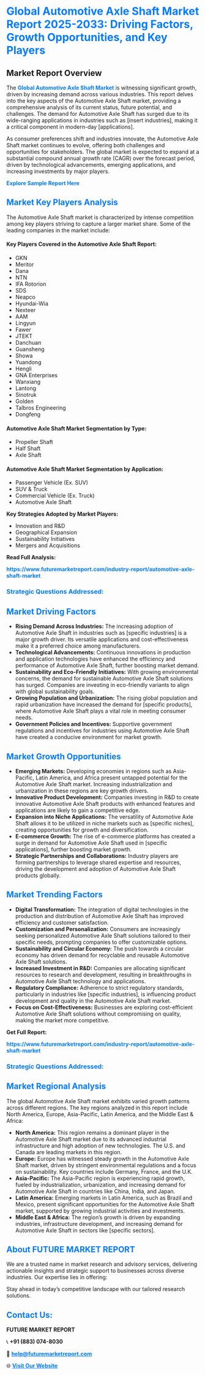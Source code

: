 <h1 style="color: #007BFF;">Global Automotive Axle Shaft Market Report 2025-2033: Driving Factors, Growth Opportunities, and Key Players</h1>

<section id="overview">
<h2>Market Report Overview</h2>
<p>The <a href="https://www.futuremarketreport.com/industry-report/automotive-axle-shaft-market" style="color: #007BFF; text-decoration: none;"><strong>Global Automotive Axle Shaft Market</strong></a> is witnessing significant growth, driven by increasing demand across various industries. This report delves into the key aspects of the Automotive Axle Shaft market, providing a comprehensive analysis of its current status, future potential, and challenges. The demand for Automotive Axle Shaft has surged due to its wide-ranging applications in industries such as [insert industries], making it a critical component in modern-day [applications].</p>
<p>As consumer preferences shift and industries innovate, the Automotive Axle Shaft market continues to evolve, offering both challenges and opportunities for stakeholders. The global market is expected to expand at a substantial compound annual growth rate (CAGR) over the forecast period, driven by technological advancements, emerging applications, and increasing investments by major players.</p>
</section>

<section id="overview">
<p><a href="https://www.futuremarketreport.com/request-sample/reportId=126580" style="color: #007BFF; text-decoration: none;"><strong>Explore Sample Report Here</strong></a></p>
</section>

<section id="key-players">
<h2 style="color: #007BFF;">Market Key Players Analysis</h2>
<p>The Automotive Axle Shaft market is characterized by intense competition among key players striving to capture a larger market share. Some of the leading companies in the market include:</p>
<h4>Key Players Covered in the Automotive Axle Shaft Report:</h4>
<ul><li>GKN</li><li>Meritor</li><li>Dana</li><li>NTN</li><li>IFA Rotorion</li><li>SDS</li><li>Neapco</li><li>Hyundai-Wia</li><li>Nexteer</li><li>AAM</li><li>Lingyun</li><li>Fawer</li><li>JTEKT</li><li>Danchuan</li><li>Guansheng</li><li>Showa</li><li>Yuandong</li><li>Hengli</li><li>GNA Enterprises</li><li>Wanxiang</li><li>Lantong</li><li>Sinotruk</li><li>Golden</li><li>Talbros Engineering</li><li>Dongfeng</li></ul>
<h4>Automotive Axle Shaft Market Segmentation by Type:</h4>
<ul><li>Propeller Shaft</li><li>Half Shaft</li><li>Axle Shaft</li></ul>

<h4>Automotive Axle Shaft Market Segmentation by Application:</h4>
<ul><li>Passenger Vehicle (Ex. SUV)</li><li>SUV &amp; Truck</li><li>Commercial Vehicle (Ex. Truck)</li><li>Automotive Axle Shaft</li></ul>
<p><strong>Key Strategies Adopted by Market Players:</strong></p>
<ul>
<li>Innovation and R&D</li>
<li>Geographical Expansion</li>
<li>Sustainability Initiatives</li>
<li>Mergers and Acquisitions</li>
</ul>
</section>

<section>
<p><strong>Read Full Analysis: </strong></p><a href="https://www.futuremarketreport.com/industry-report/automotive-axle-shaft-market" style="color: #007BFF; text-decoration: none;"><strong>https://www.futuremarketreport.com/industry-report/automotive-axle-shaft-market</strong></a>
<h3 style="color: #007BFF;">Strategic Questions Addressed:</h3>
</section>

<section id="driving-factors">
<h2 style="color: #007BFF;">Market Driving Factors</h2>
<ul>
<li><strong>Rising Demand Across Industries:</strong> The increasing adoption of Automotive Axle Shaft in industries such as [specific industries] is a major growth driver. Its versatile applications and cost-effectiveness make it a preferred choice among manufacturers.</li>
<li><strong>Technological Advancements:</strong> Continuous innovations in production and application technologies have enhanced the efficiency and performance of Automotive Axle Shaft, further boosting market demand.</li>
<li><strong>Sustainability and Eco-Friendly Initiatives:</strong> With growing environmental concerns, the demand for sustainable Automotive Axle Shaft solutions has surged. Companies are investing in eco-friendly variants to align with global sustainability goals.</li>
<li><strong>Growing Population and Urbanization:</strong> The rising global population and rapid urbanization have increased the demand for [specific products], where Automotive Axle Shaft plays a vital role in meeting consumer needs.</li>
<li><strong>Government Policies and Incentives:</strong> Supportive government regulations and incentives for industries using Automotive Axle Shaft have created a conducive environment for market growth.</li>
</ul>
</section>

<section id="growth-opportunities">
<h2 style="color: #007BFF;">Market Growth Opportunities</h2>
<ul>
<li><strong>Emerging Markets:</strong> Developing economies in regions such as Asia-Pacific, Latin America, and Africa present untapped potential for the Automotive Axle Shaft market. Increasing industrialization and urbanization in these regions are key growth drivers.</li>
<li><strong>Innovative Product Development:</strong> Companies investing in R&D to create innovative Automotive Axle Shaft products with enhanced features and applications are likely to gain a competitive edge.</li>
<li><strong>Expansion into Niche Applications:</strong> The versatility of Automotive Axle Shaft allows it to be utilized in niche markets such as [specific niches], creating opportunities for growth and diversification.</li>
<li><strong>E-commerce Growth:</strong> The rise of e-commerce platforms has created a surge in demand for Automotive Axle Shaft used in [specific applications], further boosting market growth.</li>
<li><strong>Strategic Partnerships and Collaborations:</strong> Industry players are forming partnerships to leverage shared expertise and resources, driving the development and adoption of Automotive Axle Shaft products globally.</li>
</ul>
</section>

<section id="trending-factors">
<h2 style="color: #007BFF;">Market Trending Factors</h2>
<ul>
<li><strong>Digital Transformation:</strong> The integration of digital technologies in the production and distribution of Automotive Axle Shaft has improved efficiency and customer satisfaction.</li>
<li><strong>Customization and Personalization:</strong> Consumers are increasingly seeking personalized Automotive Axle Shaft solutions tailored to their specific needs, prompting companies to offer customizable options.</li>
<li><strong>Sustainability and Circular Economy:</strong> The push towards a circular economy has driven demand for recyclable and reusable Automotive Axle Shaft solutions.</li>
<li><strong>Increased Investment in R&D:</strong> Companies are allocating significant resources to research and development, resulting in breakthroughs in Automotive Axle Shaft technology and applications.</li>
<li><strong>Regulatory Compliance:</strong> Adherence to strict regulatory standards, particularly in industries like [specific industries], is influencing product development and quality in the Automotive Axle Shaft market.</li>
<li><strong>Focus on Cost-Effectiveness:</strong> Businesses are exploring cost-efficient Automotive Axle Shaft solutions without compromising on quality, making the market more competitive.</li>
</ul>
</section>

<section>
<p><strong>Get Full Report: </strong></p><a href="https://www.futuremarketreport.com/industry-report/automotive-axle-shaft-market" style="color: #007BFF; text-decoration: none;"><strong>https://www.futuremarketreport.com/industry-report/automotive-axle-shaft-market</strong></a>
<h3 style="color: #007BFF;">Strategic Questions Addressed:</h3>
</section>


<section id="regional-analysis">
<h2 style="color: #007BFF;">Market Regional Analysis</h2>
<p>The global Automotive Axle Shaft market exhibits varied growth patterns across different regions. The key regions analyzed in this report include North America, Europe, Asia-Pacific, Latin America, and the Middle East & Africa:</p>
<ul>
<li><strong>North America:</strong> This region remains a dominant player in the Automotive Axle Shaft market due to its advanced industrial infrastructure and high adoption of new technologies. The U.S. and Canada are leading markets in this region.</li>
<li><strong>Europe:</strong> Europe has witnessed steady growth in the Automotive Axle Shaft market, driven by stringent environmental regulations and a focus on sustainability. Key countries include Germany, France, and the U.K.</li>
<li><strong>Asia-Pacific:</strong> The Asia-Pacific region is experiencing rapid growth, fueled by industrialization, urbanization, and increasing demand for Automotive Axle Shaft in countries like China, India, and Japan.</li>
<li><strong>Latin America:</strong> Emerging markets in Latin America, such as Brazil and Mexico, present significant opportunities for the Automotive Axle Shaft market, supported by growing industrial activities and investments.</li>
<li><strong>Middle East & Africa:</strong> The region’s growth is driven by expanding industries, infrastructure development, and increasing demand for Automotive Axle Shaft in sectors like [specific sectors].</li>
</ul>
</section>

<footer>
<h2 style="color: #007BFF;">About FUTURE MARKET REPORT</h2>
<p>We are a trusted name in market research and advisory services, delivering actionable insights and strategic support to businesses across diverse industries. Our expertise lies in offering:</p>

<p>Stay ahead in today’s competitive landscape with our tailored research solutions.</p>

<h2 style="color: #007BFF;">Contact Us:</h2>
<p><strong>FUTURE MARKET REPORT</strong></p>
<p>📞 <strong>+91 (883) 074-8030</strong></p>
<p>📧 <strong><a href="mailto:help@futuremarketreport.com" style="color: #007BFF;">help@futuremarketreport.com</a></strong></p>
<p>🌐 <strong><a href="https://www.futuremarketreport.com/" style="color: #007BFF;">Visit Our Website</a></strong></p>
</footer>